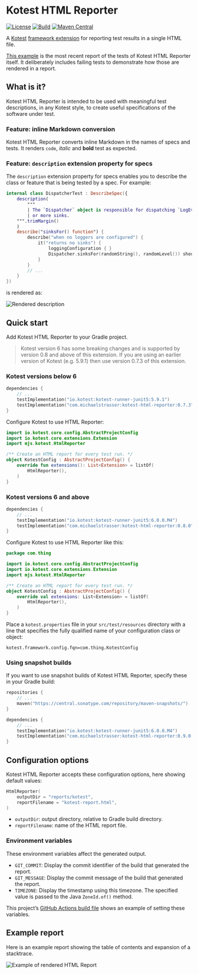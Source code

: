 # Kotest HTML Reporter

[![License](https://img.shields.io/badge/License-Apache%202.0-blue.svg)](https://opensource.org/licenses/Apache-2.0)
[![Build](https://github.com/mjstrasser/kotest-html-reporter/actions/workflows/build.yml/badge.svg)](https://github.com/mjstrasser/kotest-html-reporter/actions/workflows/build.yml)
[![Maven Central](https://img.shields.io/maven-central/v/com.michaelstrasser/kotest-html-reporter?label=maven%20central)](https://central.sonatype.com/search?q=a:kotest-html-reporter)

A [Kotest](https://kotest.io) [framework extension](https://kotest.io/docs/framework/extensions/extensions-introduction.html)
for reporting test results in a single HTML file.

[This example](https://kotest-html-reporter.michaelstrasser.com) is the most recent report of the tests of Kotest HTML
Reporter itself. It deliberately includes failing tests to demonstrate how those are rendered in a report.

## What is it?

Kotest HTML Reporter is intended to be used with meaningful test descriptions, in any Kotest style, to create useful
specifications of the software under test.

### Feature: inline Markdown conversion

Kotest HTML Reporter converts inline Markdown in the names of specs and tests. It renders `code`,
_italic_ and **bold** test as expected.

### Feature: `description` extension property for specs

The `description` extension property for specs enables you to describe the class or feature that is being tested by a
spec. For example:

```kotlin
internal class DispatcherTest : DescribeSpec({
    description(
        """
        | The `Dispatcher` object is responsible for dispatching `LogEvent`s to zero
        | or more sinks.
    """.trimMargin()
    )
    describe("sinksFor() function") {
        describe("when no loggers are configured") {
            it("returns no sinks") {
                loggingConfiguration { }
                Dispatcher.sinksFor(randomString(), randomLevel()) shouldHaveSize 0
            }
        }
        // ...
    }
})
```

is rendered as:

![Rendered description](rendered-description.png)

## Quick start

Add Kotest HTML Reporter to your Gradle project.

> Kotest version 6 has some breaking changes and is supported by version 0.8 and above of this
> extension. If you are using an earlier version of Kotest (e.g. 5.9.1) then use version 0.7.3 of
> this extension.

### Kotest versions below 6

```kotlin
dependencies {
    // ...
    testImplementation("io.kotest:kotest-runner-junit5:5.9.1")
    testImplementation("com.michaelstrasser:kotest-html-reporter:0.7.3")
}
```

Configure Kotest to use HTML Reporter:

```kotlin
import io.kotest.core.config.AbstractProjectConfig
import io.kotest.core.extensions.Extension
import mjs.kotest.HtmlReporter

/** Create an HTML report for every test run. */
object KotestConfig : AbstractProjectConfig() {
    override fun extensions(): List<Extension> = listOf(
        HtmlReporter(),
    )
}
```

### Kotest versions 6 and above

```kotlin
dependencies {
    // ...
    testImplementation("io.kotest:kotest-runner-junit5:6.0.0.M4")
    testImplementation("com.michaelstrasser:kotest-html-reporter:0.8.0")
}
```

Configure Kotest to use HTML Reporter like this:

```kotlin
package com.thing

import io.kotest.core.config.AbstractProjectConfig
import io.kotest.core.extensions.Extension
import mjs.kotest.HtmlReporter

/** Create an HTML report for every test run. */
object KotestConfig : AbstractProjectConfig() {
    override val extensions: List<Extension> = listOf(
        HtmlReporter(),
    )
}
```

Place a `kotest.properties` file in your `src/test/resources` directory with a line that specifies
the fully qualified name of your configuration class or object:

```properties
kotest.framework.config.fqn=com.thing.KotestConfig
```

### Using snapshot builds

If you want to use snapshot builds of Kotest HTML Reporter, specify these in your Gradle build:

```kotlin
repositories {
    // ...
    maven("https://central.sonatype.com/repository/maven-snapshots/")
}

```

```kotlin
dependencies {
    // ...
    testImplementation("io.kotest:kotest-runner-junit5:6.0.0.M4")
    testImplementation("com.michaelstrasser:kotest-html-reporter:0.9.0-SNAPSHOT")
}
```

## Configuration options

Kotest HTML Reporter accepts these configuration options, here showing default values:

```kotlin
HtmlReporter(
    outputDir = "reports/kotest",
    reportFilename = "kotest-report.html",
)
```

- `outputDir`: output directory, relative to Gradle build directory.
- `reportFilename`: name of the HTML report file.

### Environment variables

These environment variables affect the generated output.

* `GIT_COMMIT`: Display the commit identifier of the build that generated the report.
* `GIT_MESSAGE`: Display the commit message of the build that generated the report.
* `TIMEZONE`: Display the timestamp using this timezone. The specified value is passed to the Java `ZoneId.of()` method.

This project’s [GitHub Actions build file](.github/workflows/build.yml#L19) shows an example of setting these variables.

## Example report

Here is an example report showing the table of contents and expansion of a stacktrace.

![Example of rendered HTML Report](kotest-html-report-example.gif)
